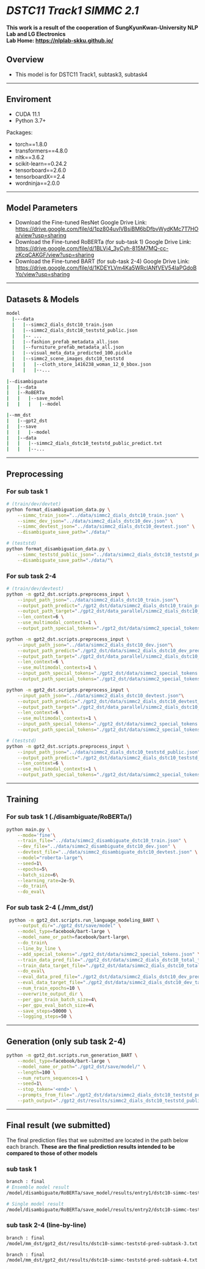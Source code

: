 # _DSTC11 Track1 SIMMC 2.1_
**This work is a result of the cooperation of SungKyunKwan-University NLP Lab and LG Electronics**\
**Lab Home: https://nlplab-skku.github.io/** 

## Overview
- This model is for DSTC11 Track1, subtask3, subtask4
---
## Enviroment

- CUDA 11.1
- Python 3.7+

Packages:
- torch==1.8.0
- transformers==4.8.0
- nltk==3.6.2
- scikit-learn==0.24.2
- tensorboard==2.6.0
- tensorboardX==2.4
- wordninja==2.0.0
---
## Model Parameters
- Download the Fine-tuned ResNet
Google Drive Link: https://drive.google.com/file/d/1pz804uvlVBsiBM6bDfbvWydKMc7T7HOa/view?usp=sharing
- Download the Fine-tuned RoBERTa (for sub-task 1)
Google Drive Link: https://drive.google.com/file/d/1BLVi4_3yCyh-815M7MQ-cc-zKcqCAKGF/view?usp=sharing
- Download the Fine-tuned BART (for sub-task 2-4)
Google Drive Link: https://drive.google.com/file/d/1KDEYLVm4Ka5WRclANfVEV54IaPGdoBYo/view?usp=sharing
---
## Datasets & Models
```sh
model
  |---data
  |   |--simmc2_dials_dstc10_train.json                                               # The official data released (train)
  |   |--simmc2_dials_dstc10_teststd_public.json                            # The official data released (teststd)    
  |   |-- ...
  |   |--fashion_prefab_metadata_all.json                                           # The meta data released (Fashion)
  |   |--furniture_prefab_metadata_all.json                                        # The meta data released (Furniture)
  |   |--visual_meta_data_predicted_100.pickle                                # Predicted visual metadata of teststd, we got using ResNet
  |   |--simmc2_scene_images_dstc10_teststd
  |   |   |--cloth_store_1416238_woman_12_0_bbox.json
  |   |   |--...
  
|--disambiguate
|   |--data
|   |--RoBERTa
|   |   |--save_model
|   |   |   |--model                                                                                          # Place the downloaded fine-tuned RoBERTa, naemd 'model'

|--mm_dst
|   |--gpt2_dst
|   |--save
|   |   |--model                                                                                                # Place the downloaded fine-tuned BART, naemd 'model'
|   |--data
|   |   |--simmc2_dials_dstc10_teststd_public_predict.txt
|   |   |--...

```
---

## Preprocessing

### For sub task 1
```sh
# (train/dev/devtet)
python format_disambiguation_data.py \
	--simmc_train_json="../data/simmc2_dials_dstc10_train.json" \
	--simmc_dev_json="../data/simmc2_dials_dstc10_dev.json" \
	--simmc_devtest_json="../data/simmc2_dials_dstc10_devtest.json" \
	--disambiguate_save_path="./data/"

# (teststd)
python format_disambiguation_data.py \
	--simmc_teststd_public_json="../data/simmc2_dials_dstc10_teststd_public.json" \
	--disambiguate_save_path="./data/"\
```

### For sub task 2-4
```sh
# (train/dev/devtest)
python -m gpt2_dst.scripts.preprocess_input \
    --input_path_json="../data/simmc2_dials_dstc10_train.json"\
    --output_path_predict="./gpt2_dst/data/simmc2_dials_dstc10_train_predict.txt" \
    --output_path_target="./gpt2_dst/data_parallel/simmc2_dials_dstc10_train_target.txt" \
    --len_context=6 \
    --use_multimodal_contexts=1 \
    --output_path_special_tokens="./gpt2_dst/data/simmc2_special_tokens.json"

python -m gpt2_dst.scripts.preprocess_input \
    --input_path_json="../data/simmc2_dials_dstc10_dev.json"\
    --output_path_predict="./gpt2_dst/data/simmc2_dials_dstc10_dev_predict.txt" \
    --output_path_target="./gpt2_dst/data_parallel/simmc2_dials_dstc10_dev_target.txt" \
    --len_context=6 \
    --use_multimodal_contexts=1 \
    --input_path_special_tokens="./gpt2_dst/data/simmc2_special_tokens.json" \
    --output_path_special_tokens="./gpt2_dst/data/simmc2_special_tokens.json"

python -m gpt2_dst.scripts.preprocess_input \
    --input_path_json="../data/simmc2_dials_dstc10_devtest.json"\
    --output_path_predict="./gpt2_dst/data/simmc2_dials_dstc10_devtest_predict.txt" \
    --output_path_target="./gpt2_dst/data_parallel/simmc2_dials_dstc10_devtest_target.txt" \
    --len_context=6 \
    --use_multimodal_contexts=1 \
    --input_path_special_tokens="./gpt2_dst/data/simmc2_special_tokens.json" \
    --output_path_special_tokens="./gpt2_dst/data/simmc2_special_tokens.json"

# (teststd)
python -m gpt2_dst.scripts.preprocess_input \
    --input_path_json="../data/simmc2_dials_dstc10_teststd_public.json"\
    --output_path_predict="./gpt2_dst/data/simmc2_dials_dstc10_teststd_public_predict.txt" \
    --len_context=6 \
    --use_multimodal_contexts=1 \
    --output_path_special_tokens="./gpt2_dst/data/simmc2_special_tokens.json"
```

---
## Training
### For sub task 1 (./disambiguate/RoBERTa/)
```sh
python main.py \
    --mode='fine'\
    --train_file="../data/simmc2_disambiguate_dstc10_train.json" \
    --dev_file="../data/simmc2_disambiguate_dstc10_dev.json" \
    --devtest_file="../data/simmc2_disambiguate_dstc10_devtest.json" \
    --model="roberta-large"\
    --seed=1\
    --epochs=5\
    --batch_size=6\
    --learning_rate=2e-5\
    --do_train\
    --do_eval\
```

### For sub task 2-4 (./mm_dst/)
```sh
 python -m gpt2_dst.scripts.run_language_modeling_BART \
    --output_dir="./gpt2_dst/save/model" \
    --model_type=facebook/bart-large \
    --model_name_or_path=facebook/bart-large\
    --do_train\
    --line_by_line \
    --add_special_tokens="./gpt2_dst/data/simmc2_special_tokens.json" \
    --train_data_pred_file="./gpt2_dst/data/simmc2_dials_dstc10_total_train_predict.txt" \
    --train_data_target_file="./gpt2_dst/data/simmc2_dials_dstc10_total_train_target.txt" \
    --do_eval\
    --eval_data_pred_file="./gpt2_dst/data/simmc2_dials_dstc10_dev_predict.txt" \
    --eval_data_target_file="./gpt2_dst/data/simmc2_dials_dstc10_dev_target.txt" \
    --num_train_epochs=10 \
    --overwrite_output_dir \
    --per_gpu_train_batch_size=4\
    --per_gpu_eval_batch_size=4\
    --save_steps=50000 \
    --logging_steps=50 \
```

---
## Generation (only sub task 2-4)
```sh
python -m gpt2_dst.scripts.run_generation_BART \
    --model_type=facebook/bart-large \
    --model_name_or_path="./gpt2_dst/save/model/" \
    --length=100 \
    --num_return_sequences=1 \
    --seed=1\
    --stop_token='<end>' \
    --prompts_from_file="./gpt2_dst/data/simmc2_dials_dstc10_teststd_public_predict.txt" \
    --path_output="./gpt2_dst/results/simmc2_dials_dstc10_teststd_public_predicted.txt"\

```

---
## Final result (we submitted)
The final prediction files that we submitted are located in the path below each branch.
**These are the final prediction results intended to be compared to those of other models**
### sub task 1
```sh
branch : final
# Ensemble model result
/model/disambiguate/RoBERTa/save_model/results/entry1/dstc10-simmc-teststd-pred-subtask-1.json

# Single model result
/model/disambiguate/RoBERTa/save_model/results/entry2/dstc10-simmc-teststd-pred-subtask-1.json
```

### sub task 2-4 (line-by-line)
```sh
branch : final
/model/mm_dst/gpt2_dst/results/dstc10-simmc-teststd-pred-subtask-3.txt

branch : final
/model/mm_dst/gpt2_dst/results/dstc10-simmc-teststd-pred-subtask-4.txt
```
